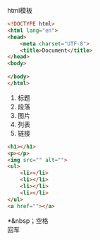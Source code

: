 html模板
```html
<!DOCTYPE html>
<html lang="en">
<head>
	<meta charset="UTF-8">
	<title>Document</title>
</head>
<body>
	
</body>
</html>
```
1. 标题
2. 段落
3. 图片
4. 列表
5. 链接
```html
<h1></h1>
<p></p>
<img src="" alt="">
<ul>
	<li></li>
	<li></li>
	<li></li>
	<li></li>
</ul>
<a href=""></a>
```
*&nbsp；空格
<br> 回车